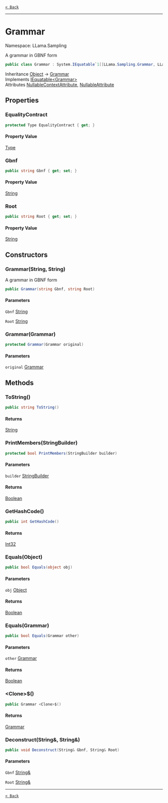 [`< Back`](./)

---

# Grammar

Namespace: LLama.Sampling

A grammar in GBNF form

```csharp
public class Grammar : System.IEquatable`1[[LLama.Sampling.Grammar, LLamaSharp, Version=0.0.0.0, Culture=neutral, PublicKeyToken=null]]
```

Inheritance [Object](https://docs.microsoft.com/en-us/dotnet/api/system.object) → [Grammar](./llama.sampling.grammar.md)<br>
Implements [IEquatable&lt;Grammar&gt;](https://docs.microsoft.com/en-us/dotnet/api/system.iequatable-1)<br>
Attributes [NullableContextAttribute](https://docs.microsoft.com/en-us/dotnet/api/system.runtime.compilerservices.nullablecontextattribute), [NullableAttribute](https://docs.microsoft.com/en-us/dotnet/api/system.runtime.compilerservices.nullableattribute)

## Properties

### **EqualityContract**

```csharp
protected Type EqualityContract { get; }
```

#### Property Value

[Type](https://docs.microsoft.com/en-us/dotnet/api/system.type)<br>

### **Gbnf**



```csharp
public string Gbnf { get; set; }
```

#### Property Value

[String](https://docs.microsoft.com/en-us/dotnet/api/system.string)<br>

### **Root**



```csharp
public string Root { get; set; }
```

#### Property Value

[String](https://docs.microsoft.com/en-us/dotnet/api/system.string)<br>

## Constructors

### **Grammar(String, String)**

A grammar in GBNF form

```csharp
public Grammar(string Gbnf, string Root)
```

#### Parameters

`Gbnf` [String](https://docs.microsoft.com/en-us/dotnet/api/system.string)<br>

`Root` [String](https://docs.microsoft.com/en-us/dotnet/api/system.string)<br>

### **Grammar(Grammar)**

```csharp
protected Grammar(Grammar original)
```

#### Parameters

`original` [Grammar](./llama.sampling.grammar.md)<br>

## Methods

### **ToString()**

```csharp
public string ToString()
```

#### Returns

[String](https://docs.microsoft.com/en-us/dotnet/api/system.string)<br>

### **PrintMembers(StringBuilder)**

```csharp
protected bool PrintMembers(StringBuilder builder)
```

#### Parameters

`builder` [StringBuilder](https://docs.microsoft.com/en-us/dotnet/api/system.text.stringbuilder)<br>

#### Returns

[Boolean](https://docs.microsoft.com/en-us/dotnet/api/system.boolean)<br>

### **GetHashCode()**

```csharp
public int GetHashCode()
```

#### Returns

[Int32](https://docs.microsoft.com/en-us/dotnet/api/system.int32)<br>

### **Equals(Object)**

```csharp
public bool Equals(object obj)
```

#### Parameters

`obj` [Object](https://docs.microsoft.com/en-us/dotnet/api/system.object)<br>

#### Returns

[Boolean](https://docs.microsoft.com/en-us/dotnet/api/system.boolean)<br>

### **Equals(Grammar)**

```csharp
public bool Equals(Grammar other)
```

#### Parameters

`other` [Grammar](./llama.sampling.grammar.md)<br>

#### Returns

[Boolean](https://docs.microsoft.com/en-us/dotnet/api/system.boolean)<br>

### **&lt;Clone&gt;$()**

```csharp
public Grammar <Clone>$()
```

#### Returns

[Grammar](./llama.sampling.grammar.md)<br>

### **Deconstruct(String&, String&)**

```csharp
public void Deconstruct(String& Gbnf, String& Root)
```

#### Parameters

`Gbnf` [String&](https://docs.microsoft.com/en-us/dotnet/api/system.string&)<br>

`Root` [String&](https://docs.microsoft.com/en-us/dotnet/api/system.string&)<br>

---

[`< Back`](./)
